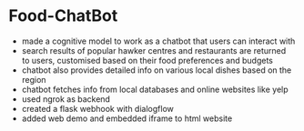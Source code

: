 # Food-ChatBot
- made a cognitive model to work as a chatbot that users can interact with
- search results of popular hawker centres and restaurants are returned to users, customised based on their food preferences and budgets
- chatbot also provides detailed info on various local dishes based on the region
- chatbot fetches info from local databases and online websites like yelp
- used ngrok as backend
- created a flask webhook with dialogflow
- added web demo and embedded iframe to html website
